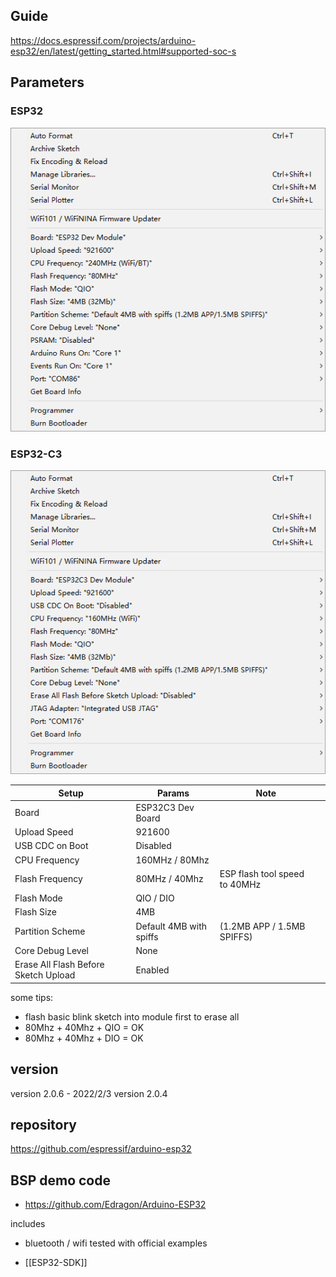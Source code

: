 

## Guide 

https://docs.espressif.com/projects/arduino-esp32/en/latest/getting_started.html#supported-soc-s


## Parameters

### ESP32 

![](52-27-16-05-01-2023.png)

### ESP32-C3

![](18-04-16-05-06-2023.png)


| Setup                                | Params                  | Note                          |     |
| ------------------------------------ | ----------------------- | ----------------------------- | --- |
| Board                                | ESP32C3 Dev Board       |                               |     |
| Upload Speed                         | 921600                  |                               |     |
| USB CDC on Boot                      | Disabled                |                               |     |
| CPU Frequency                        | 160MHz / 80Mhz          |                               |     |
| Flash Frequency                      | 80MHz / 40Mhz           | ESP flash tool speed to 40MHz |     |
| Flash Mode                           | QIO / DIO               |                               |     |
| Flash Size                           | 4MB                     |                               |     |
| Partition Scheme                     | Default 4MB with spiffs | (1.2MB APP / 1.5MB SPIFFS)    |     |
| Core Debug Level                     | None                    |                               |     |
| Erase All Flash Before Sketch Upload | Enabled                 |                               |     |


some tips:
- flash basic blink sketch into module first to erase all
- 80Mhz + 40Mhz + QIO = OK 
- 80Mhz + 40Mhz + DIO = OK 

## version 

version 2.0.6 - 2022/2/3
version 2.0.4

## repository
https://github.com/espressif/arduino-esp32


## BSP demo code 

- https://github.com/Edragon/Arduino-ESP32

includes
- bluetooth / wifi tested with official examples


- [[ESP32-SDK]]